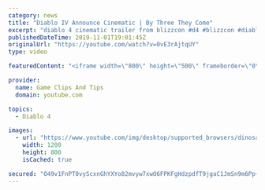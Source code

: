 ```yaml
---
category: news
title: "Diablo IV Announce Cinematic | By Three They Come"
excerpt: "diablo 4 cinematic trailer from blizzcon #d4 #blizzcon #diablo."
publishedDateTime: 2019-11-01T19:01:45Z
originalUrl: "https://youtube.com/watch?v=0vE3rAjtqUY"
type: video

featuredContent: "<iframe width=\"800\" height=\"500\" frameborder=\"0\" src=\"https://www.youtube.com/embed/0vE3rAjtqUY\" allow=\"accelerometer; autoplay; encrypted-media; gyroscope; picture-in-picture\" allowfullscreen></iframe>"

provider:
  name: Game Clips And Tips
  domain: youtube.com

topics:
  - Diablo 4

images:
  - url: "https://www.youtube.com/img/desktop/supported_browsers/dinosaur.png"
    width: 1200
    height: 800
    isCached: true

secured: "O49v1FnPT0vyScxnGhYXYo82mvyw7xwO6FPKFgHdzpdfT9jgaC1JmSn9m6Pp+N9Up0ncWQ8JVqL3tU0Jf5tOzH/8P0JUjABwLAmE4LfYCKgX//++OZZeRgO9zcV+AdwUBXgdyk/cBxd5DqCqv2nySeXCHMtqqh7kQvaxghgNPGSUuB0vL+16FBbAgYnehqDjBAzgwVpCMpG5O1NqY9Gq129eZUTzUu5qmAgKWqT/Fq0TUzBprkI5izpPOdcObOmay0SXXZQbj+mGnORm5E6vuGyRFRMOOB31cG3IJWTAWZa5Uu3syDn/UpF03nfMKC5IIWbhdzzopQ0JrTjBIKDl4pAoodlOZIWrZXvsQVGI0gVvZyXhLMlOdVp+T68DcmyWWAMs+lrdtjb1m0/2JN1ifg==;gKv30sG3yxVLRC43Uo7Ypw=="
---
```


